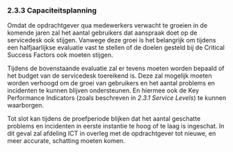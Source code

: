 ### 2.3.3 Capaciteitsplanning

Omdat de opdrachtgever qua medewerkers verwacht te groeien in de komende jaren zal het aantal gebruikers dat aanspraak doet op de servicedesk ook stijgen. Vanwege deze groei is het belangrijk om tijdens een halfjaarlijkse evaluatie vast te stellen of de doelen gesteld bij de Critical Success Factors ook moeten stijgen.

Tijdens de bovenstaande evaluatie zal er tevens moeten worden bepaald of het budget van de servicedesk toereikend is. Deze zal mogelijk moeten worden verhoogd om de groei van gebruikers en het aantal problems en incidenten te kunnen blijven ondersteunen. En hiermee ook de Key Performance Indicators (zoals beschreven in _2.3.1 Service Levels_) te kunnen waarborgen.

Tot slot kan tijdens de proefperiode blijken dat het aantal geschatte problems en incidenten in eerste instantie te hoog of te laag is ingeschat. In dit geval zal afdeling ICT in overleg met de opdrachtgever tot nieuwe, en meer accurate, schatting moeten komen.